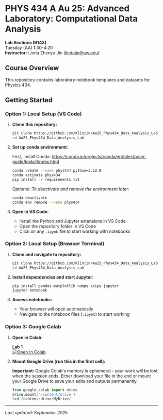 # PHYS 434 A Au 25: Advanced Laboratory: Computational Data Analysis

**Lab Sections (B143)**  
Tuesday (AA) 1:30-4:20  
**Instructor:** Linda Zhenyu Jin (<lindajin@uw.edu>)

## Course Overview

This repository contains laboratory notebook templates and datasets for Physics 434.

## Getting Started

### Option 1: Local Setup (VS Code)

1. **Clone this repository:**
   ```bash
   git clone https://github.com/Klinjin/Au25_Phys434_Data_Analysis_Lab.git
   cd Au25_Phys434_Data_Analysis_Lab
   ```

2. **Set up conda environment:**
   
   First, install Conda: https://conda.io/projects/conda/en/latest/user-guide/install/index.html

   ```bash
   conda create --name phys434 python=3.12.8
   conda activate phys434
   pip install -r requirements.txt
   ```
   
   *Optional: To deactivate and remove the environment later:*
   ```bash
   conda deactivate
   conda env remove --name phys434
   ```

3. **Open in VS Code:**
   - Install the Python and Jupyter extensions in VS Code
   - Open the repository folder in VS Code
   - Click on any `.ipynb` file to start working with notebooks

### Option 2: Local Setup (Browser Terminal)

1. **Clone and navigate to repository:**
   ```bash
   git clone https://github.com/Klinjin/Au25_Phys434_Data_Analysis_Lab.git
   cd Au25_Phys434_Data_Analysis_Lab
   ```

2. **Install dependencies and start Jupyter:**
   ```bash
   pip install pandas matplotlib numpy scipy jupyter
   jupyter notebook
   ```

3. **Access notebooks:**
   - Your browser will open automatically
   - Navigate to the notebook files (`.ipynb`) to start working

### Option 3: Google Colab

1. **Open in Colab:**
   
   **Lab 1**  
   [![Open In Colab](https://colab.research.google.com/assets/colab-badge.svg)](https://colab.research.google.com/github/Klinjin/Au25_Phys434_Data_Analysis_Lab/blob/main/lab_1_template.ipynb)

2. **Mount Google Drive (run this in the first cell):**
   
   **Important:** Google Colab's memory is ephemeral - your work will be lost when the session ends. Either download your file in the end or mount your Google Drive to save your edits and outputs permanently.
   
   ```python
   from google.colab import drive
   drive.mount('/content/drive')
   %cd /content/drive/MyDrive/
   ```

---

*Last updated: September 2025*